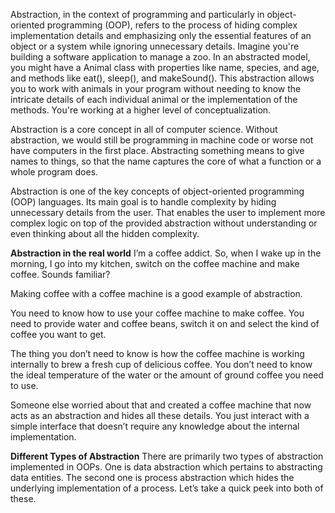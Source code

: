 
Abstraction, in the context of programming and particularly in object-oriented programming (OOP), refers to the process of hiding complex implementation details and emphasizing only the essential features of an object or a system while ignoring unnecessary details.
Imagine you're building a software application to manage a zoo. In an abstracted model, you might have a Animal class with properties like name, species, and age, and methods like eat(), sleep(), and makeSound(). This abstraction allows you to work with animals in your program without needing to know the intricate details of each individual animal or the implementation of the methods. You're working at a higher level of conceptualization.

Abstraction is a core concept in all of computer science. Without abstraction, we would still be programming in machine code or worse not have computers in the first place.
Abstracting something means to give names to things, so that the name captures the core of what a function or a whole program does.

Abstraction is one of the key concepts of object-oriented programming (OOP) languages. Its main goal is to handle complexity by hiding unnecessary details from the user. That enables the user to implement more complex logic on top of the provided abstraction without understanding or even thinking about all the hidden complexity.

**Abstraction in the real world**
I’m a coffee addict. So, when I wake up in the morning, I go into my kitchen, switch on the coffee machine and make coffee. Sounds familiar?

Making coffee with a coffee machine is a good example of abstraction.

You need to know how to use your coffee machine to make coffee. You need to provide water and coffee beans, switch it on and select the kind of coffee you want to get.

The thing you don’t need to know is how the coffee machine is working internally to brew a fresh cup of delicious coffee. You don’t need to know the ideal temperature of the water or the amount of ground coffee you need to use.

Someone else worried about that and created a coffee machine that now acts as an abstraction and hides all these details. You just interact with a simple interface that doesn’t require any knowledge about the internal implementation.

**Different Types of Abstraction**
There are primarily two types of abstraction implemented in OOPs. One is data abstraction which pertains to abstracting data entities. The second one is process abstraction which hides the underlying implementation of a process. Let’s take a quick peek into both of these.
